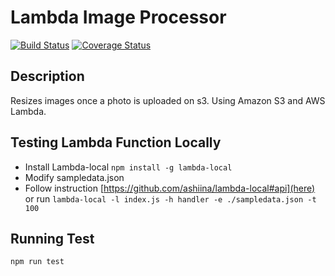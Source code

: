 # Lambda Image Processor

[![Build Status](https://travis-ci.org/rosemalejohn/lambda-image-processor.svg?branch=dev)](https://travis-ci.org/rosemalejohn/lambda-image-processor)
[![Coverage Status](https://coveralls.io/repos/github/rosemalejohn/lambda-image-processor/badge.svg)](https://coveralls.io/github/rosemalejohn/lambda-image-processor)

## Description

Resizes images once a photo is uploaded on s3. Using Amazon S3 and AWS Lambda.

## Testing Lambda Function Locally

- Install Lambda-local `npm install -g lambda-local`
- Modify sampledata.json
- Follow instruction [https://github.com/ashiina/lambda-local#api](here) or run `lambda-local -l index.js -h handler -e ./sampledata.json -t 100`

## Running Test

`npm run test`